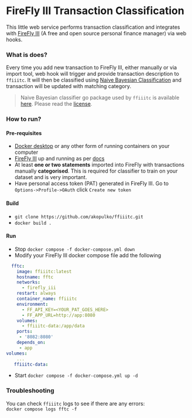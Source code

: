 # FireFly III Transaction Classification

This little web service performs transaction classification and integrates with [FireFly III](https://github.com/firefly-iii/firefly-iii) (A free and open source personal finance manager) via web hooks. 

### What is does?
Every time you add new transaction to FireFly III, either manually or via import tool, web hook will trigger and provide transaction description to `ffiiitc`. It will then be classified using [Naive Bayesian Classification](https://en.wikipedia.org/wiki/Naive_Bayes_classifier) and transaction will be updated with matching category.

> Naive Bayesian classifier go package used by `ffiiitc` is available [here](https://github.com/navossoc/bayesian). Please read the [license](https://github.com/navossoc/bayesian/blob/master/LICENSE).

### How to run?
#### Pre-requisites
- [Docker desktop](https://www.docker.com/products/docker-desktop/) or any other form of running containers on your computer 
- [FireFly III](https://github.com/firefly-iii/firefly-iii) up and running as per [docs](https://docs.firefly-iii.org/firefly-iii/installation/docker/?mtm_campaign=docu-internal&mtm_kwd=docker)
- At least **one or two statements** imported into FireFly with transactions manually **categorised**. This is required for classifier to train on your dataset and is very important.
- Have personal access token (PAT) generated in FireFly III. Go to `Options->Profile->OAuth` click `Create new token`
#### Build
- `git clone https://github.com/akopulko/ffiiitc.git`
- `docker build .`
#### Run
- Stop `docker compose -f docker-compose.yml down`
- Modify your FireFly III docker compose file add the following
```yaml
  fftc:
    image: ffiiitc:latest
    hostname: fftc
    networks:
      - firefly_iii
    restart: always
    container_name: ffiiitc
    environment:
      - FF_API_KEY=<YOUR_PAT_GOES_HERE>
      - FF_APP_URL=http://app:8080
    volumes:
      - ffiiitc-data:/app/data
    ports:
     - '8082:8080'
    depends_on:
     - app
volumes:
    ...
   ffiiitc-data:
```
- Start `docker compose -f docker-compose.yml up -d`

### Troubleshooting
You can check `ffiiitc` logs to see if there are any errors:<br> `docker compose logs fftc -f`